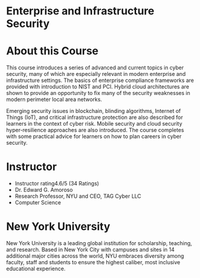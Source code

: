 # Enterprise and Infrastructure Security


# About this Course
This course introduces a series of advanced and current topics in cyber security, many of which are especially relevant in modern enterprise and infrastructure settings. The basics of enterprise compliance frameworks are provided with introduction to NIST and PCI. Hybrid cloud architectures are shown to provide an opportunity to fix many of the security weaknesses in modern perimeter local area networks.

Emerging security issues in blockchain, blinding algorithms, Internet of Things (IoT), and critical infrastructure protection are also described for learners in the context of cyber risk. Mobile security and cloud security hyper-resilience approaches are also introduced. The course completes with some practical advice for learners on how to plan careers in cyber security.



# Instructor
* Instructor rating4.6/5 (34 Ratings)
* Dr. Edward G. Amoroso
* Research Professor, NYU and CEO, TAG Cyber LLC
* Computer Science



# New York University
New York University is a leading global institution for scholarship, teaching, and research. Based in New York City with campuses and sites in 14 additional major cities across the world, NYU embraces diversity among faculty, staff and students to ensure the highest caliber, most inclusive educational experience.
